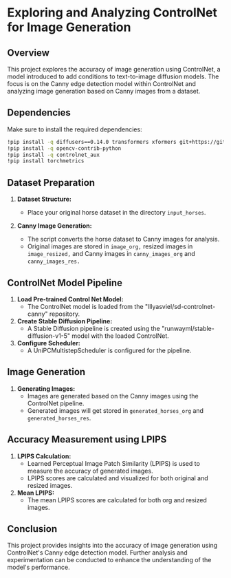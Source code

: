 # Exploring and Analyzing ControlNet for Image Generation

## Overview
This project explores the accuracy of image generation using ControlNet, a model introduced to add conditions to text-to-image diffusion models. The focus is on the Canny edge detection model within ControlNet and analyzing image generation based on Canny images from a dataset.

## Dependencies
Make sure to install the required dependencies:
```bash
!pip install -q diffusers==0.14.0 transformers xformers git+https://github.com/huggingface/accelerate.git
!pip install -q opencv-contrib-python
!pip install -q controlnet_aux
!pip install torchmetrics
```

## Dataset Preparation
1. **Dataset Structure:**
   - Place your original horse dataset in the directory `input_horses`.

2. **Canny Image Generation:**
   - The script converts the horse dataset to Canny images for analysis.
   - Original images are stored in `image_org,` resized images in `image_resized,` and Canny images in `canny_images_org` and `canny_images_res.`

## ControlNet Model Pipeline
1. **Load Pre-trained Control Net Model:**
   - The ControlNet model is loaded from the "lllyasviel/sd-controlnet-canny" repository.
2. **Create Stable Diffusion Pipeline:**
   - A Stable Diffusion pipeline is created using the "runwayml/stable-diffusion-v1-5" model with the loaded ControlNet.
3. **Configure Scheduler:**
   - A UniPCMultistepScheduler is configured for the pipeline.

## Image Generation
1. **Generating Images:**
   - Images are generated based on the Canny images using the ControlNet pipeline.
   - Generated images will get stored in `generated_horses_org` and `generated_horses_res`.

## Accuracy Measurement using LPIPS
1. **LPIPS Calculation:**
   - Learned Perceptual Image Patch Similarity (LPIPS) is used to measure the accuracy of generated images.
   - LPIPS scores are calculated and visualized for both original and resized images.
2. **Mean LPIPS:**
   - The mean LPIPS scores are calculated for both org and resized images.

## Conclusion
This project provides insights into the accuracy of image generation using ControlNet's Canny edge detection model. Further analysis and experimentation can be conducted to enhance the understanding of the model's performance.
